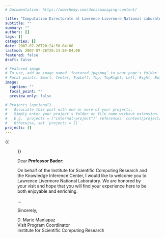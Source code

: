 ```yaml
---
# Documentation: https://wowchemy.com/docs/managing-content/

title: "Computation Directorate at Lawrence Livermore National Laboratory welcomes Bader"
subtitle: ""
summary: ""
authors: []
tags: []
categories: []
date: 2007-07-26T20:24:50-04:00
lastmod: 2007-07-26T20:24:50-04:00
featured: false
draft: false

# Featured image
# To use, add an image named `featured.jpg/png` to your page's folder.
# Focal points: Smart, Center, TopLeft, Top, TopRight, Left, Right, BottomLeft, Bottom, BottomRight.
image:
  caption: ""
  focal_point: ""
  preview_only: false

# Projects (optional).
#   Associate this post with one or more of your projects.
#   Simply enter your project's folder or file name without extension.
#   E.g. `projects = ["internal-project"]` references `content/project/deep-learning/index.md`.
#   Otherwise, set `projects = []`.
projects: []
---
```


{{<figure src="letter.jpg">}}

Dear **Professor Bader**:

On behalf of the Institute for Scientific Computing Research and the Knowledge Inference Center, I would like to welcome you to Lawrence Livermore National Laboratory. We are honored by your visit and hope that you will find your experience here to be both enjoyable and enriching.

...

Sincerely,

D. Marie Manlapaz  
Visit Program Coordinator  
Institute for Scientific Computing Research
